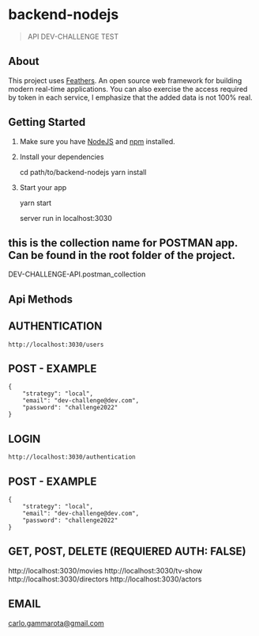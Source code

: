 # backend-nodejs

> API DEV-CHALLENGE TEST

## About

This project uses [Feathers](http://feathersjs.com). An open source web framework for building modern real-time applications.
You can also exercise the access required by token in each service, I emphasize that the added data is not 100% real. 

## Getting Started

1. Make sure you have [NodeJS](https://nodejs.org/) and [npm](https://www.npmjs.com/) installed.
2. Install your dependencies


    cd path/to/backend-nodejs
    yarn install


3. Start your app

   yarn start

   server run in localhost:3030


## this is the collection name for POSTMAN app. Can be found in the root folder of the project.
DEV-CHALLENGE-API.postman_collection

## Api Methods


## AUTHENTICATION
    http://localhost:3030/users

## POST - EXAMPLE
    {
        "strategy": "local",
        "email": "dev-challenge@dev.com",
        "password": "challenge2022"
    }

## LOGIN
    http://localhost:3030/authentication

## POST - EXAMPLE
    {
        "strategy": "local",
        "email": "dev-challenge@dev.com",
        "password": "challenge2022"
    }


## GET, POST, DELETE (REQUIERED AUTH: FALSE)

http://localhost:3030/movies
http://localhost:3030/tv-show
http://localhost:3030/directors
http://localhost:3030/actors

## EMAIL
carlo.gammarota@gmail.com